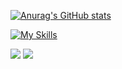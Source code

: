 <div>
   <a href="https://github.com/CarlosZeyy">
</div>
      
![Anurag's GitHub stats](https://github-readme-stats.vercel.app/api?username=CarlosZeeyy&show_icons=true&theme=react )
    
[![My Skills](https://skillicons.dev/icons?i=js,html,css,nodejs,mongodb,tailwind,react)](https://skillicons.dev)
 
 
<div> 
  <a href = "mailto:carloszeeyy@gmail.com"><img src="https://img.shields.io/badge/-Gmail-%23333?style=for-the-badge&logo=gmail&logoColor=white" target="_blank"></a>
  <a href="https://www.linkedin.com/in/carlos-moises-211205203/" target="_blank"><img src="https://img.shields.io/badge/-LinkedIn-%230077B5?style=for-the-badge&logo=linkedin&logoColor=white" target="_blank"></a>
</div>
